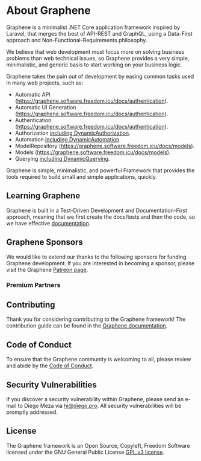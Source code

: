# About Graphene

Graphene is a minimalist .NET Core application framework inspired by Laravel, that merges the best of API-REST and GraphQL, using a Data-First approach and Non-Functional-Requirements philosophy.

We believe that web development must focus more on solving business problems than web technical issues, so Graphene provides a very simple, minimalistic, and generic basis to start working on your business logic.

Graphene takes the pain out of development by easing common tasks used in many web projects, such as:

- Automatic API (https://graphene.software.freedom.icu/docs/authentication).
- Automatic UI Generation (https://graphene.software.freedom.icu/docs/authentication).
- Authentication (https://graphene.software.freedom.icu/docs/authentication).
- Authorization [including DynamicAuthorization](https://graphene.software.freedom.icu/docs/authorization).
- Automation [including DynamicAutomation](https://graphene.software.freedom.icu/docs/automation).
- ModelRepository (https://graphene.software.freedom.icu/docs/models).
- Models (https://graphene.software.freedom.icu/docs/models).
- Querying [including DynamicQuerying](https://graphene.software.freedom.icu/docs/querying).

Graphene is simple, minimalistic, and powerful Framework that provides the tools required to build small and simple applications, quickly.

## Learning Graphene

Graphene is built in a Test-Driven Development and Documentation-First approach, meaning that we first create the docs/tests and then the code, so we have effective [documentation](https://graphene.software.freedom.icu/docs).

## Graphene Sponsors

We would like to extend our thanks to the following sponsors for funding Graphene development. If you are interested in becoming a sponsor, please visit the Graphene [Patreon page](https://patreon.com/hi-diego).

### Premium Partners

## Contributing

Thank you for considering contributing to the Graphene framework! The contribution guide can be found in the [Graphene documentation](https://graphene.software.freedom.icu/docs/contributions).

## Code of Conduct

To ensure that the Graphene community is welcoming to all, please review and abide by the [Code of Conduct](https://graphene.software.freedom.icu/docs/contributions#code-of-conduct).

## Security Vulnerabilities

If you discover a security vulnerability within Graphene, please send an e-mail to Diego Meza via [hi@diego.pro](mailto:hi@diego.pro). All security vulnerabilities will be promptly addressed.

## License

The Graphene framework is an Open Source, Copyleft, Freedom Software licensed under the GNU General Public License [GPL.v3 license](https://www.gnu.org/licenses/gpl-3.0.en.html).